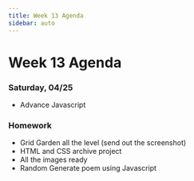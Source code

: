 ```yaml
---
title: Week 13 Agenda
sidebar: auto
---
```


# Week 13 Agenda


### Saturday, 04/25

- Advance Javascript



### Homework

- Grid Garden all the level (send out the screenshot)
- HTML and CSS archive project
- All the images ready
- Random Generate poem using Javascript